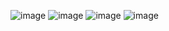 ![image](https://user-images.githubusercontent.com/90384405/158137020-b73e10e9-5831-47ac-91c6-743674b0469f.png)
![image](https://user-images.githubusercontent.com/90384405/158137043-1c95207c-9794-4228-a68d-fc6e1b60b2e1.png)
![image](https://user-images.githubusercontent.com/90384405/158137055-9c21f9fa-8eb7-4f18-a403-94f5c3550941.png)
![image](https://user-images.githubusercontent.com/90384405/158137076-d0641468-6334-4a06-b925-2c7ef3ef67d8.png)
